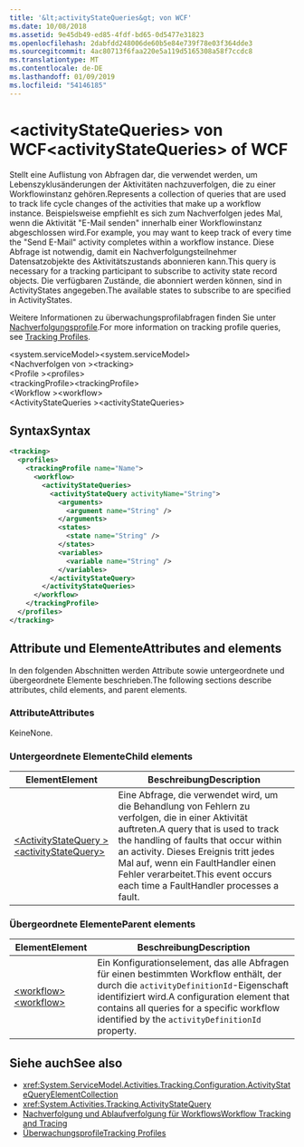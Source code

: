 ```yaml
---
title: '&lt;activityStateQueries&gt; von WCF'
ms.date: 10/08/2018
ms.assetid: 9e45db49-ed85-4fdf-bd65-0d5477e31823
ms.openlocfilehash: 2dabfdd248006de60b5e84e739f78e03f364dde3
ms.sourcegitcommit: 4ac80713f6faa220e5a119d5165308a58f7ccdc8
ms.translationtype: MT
ms.contentlocale: de-DE
ms.lasthandoff: 01/09/2019
ms.locfileid: "54146185"
---
```

# <a name="ltactivitystatequeriesgt-of-wcf"></a><span data-ttu-id="adaa6-102">&lt;activityStateQueries&gt; von WCF</span><span class="sxs-lookup"><span data-stu-id="adaa6-102">&lt;activityStateQueries&gt; of WCF</span></span>

<span data-ttu-id="adaa6-103">Stellt eine Auflistung von Abfragen dar, die verwendet werden, um Lebenszyklusänderungen der Aktivitäten nachzuverfolgen, die zu einer Workflowinstanz gehören.</span><span class="sxs-lookup"><span data-stu-id="adaa6-103">Represents a collection of queries that are used to track life cycle changes of the activities that make up a workflow instance.</span></span> <span data-ttu-id="adaa6-104">Beispielsweise empfiehlt es sich zum Nachverfolgen jedes Mal, wenn die Aktivität "E-Mail senden" innerhalb einer Workflowinstanz abgeschlossen wird.</span><span class="sxs-lookup"><span data-stu-id="adaa6-104">For example, you may want to keep track of every time the "Send E-Mail" activity completes within a workflow instance.</span></span> <span data-ttu-id="adaa6-105">Diese Abfrage ist notwendig, damit ein Nachverfolgungsteilnehmer Datensatzobjekte des Aktivitätszustands abonnieren kann.</span><span class="sxs-lookup"><span data-stu-id="adaa6-105">This query is necessary for a tracking participant to subscribe to activity state record objects.</span></span> <span data-ttu-id="adaa6-106">Die verfügbaren Zustände, die abonniert werden können, sind in ActivityStates angegeben.</span><span class="sxs-lookup"><span data-stu-id="adaa6-106">The available states to subscribe to are specified in ActivityStates.</span></span>

<span data-ttu-id="adaa6-107">Weitere Informationen zu überwachungsprofilabfragen finden Sie unter [Nachverfolgungsprofile](../../../../../docs/framework/windows-workflow-foundation/tracking-profiles.md).</span><span class="sxs-lookup"><span data-stu-id="adaa6-107">For more information on tracking profile queries, see [Tracking Profiles](../../../../../docs/framework/windows-workflow-foundation/tracking-profiles.md).</span></span>

<span data-ttu-id="adaa6-108">\<system.serviceModel></span><span class="sxs-lookup"><span data-stu-id="adaa6-108">\<system.serviceModel></span></span>  
<span data-ttu-id="adaa6-109">\<Nachverfolgen von ></span><span class="sxs-lookup"><span data-stu-id="adaa6-109">\<tracking></span></span>  
<span data-ttu-id="adaa6-110">\<Profile ></span><span class="sxs-lookup"><span data-stu-id="adaa6-110">\<profiles></span></span>  
<span data-ttu-id="adaa6-111">\<trackingProfile></span><span class="sxs-lookup"><span data-stu-id="adaa6-111">\<trackingProfile></span></span>  
<span data-ttu-id="adaa6-112">\<Workflow ></span><span class="sxs-lookup"><span data-stu-id="adaa6-112">\<workflow></span></span>  
<span data-ttu-id="adaa6-113">\<ActivityStateQueries ></span><span class="sxs-lookup"><span data-stu-id="adaa6-113">\<activityStateQueries></span></span>  

## <a name="syntax"></a><span data-ttu-id="adaa6-114">Syntax</span><span class="sxs-lookup"><span data-stu-id="adaa6-114">Syntax</span></span>  
  
```xml  
<tracking>
  <profiles>
    <trackingProfile name="Name">
      <workflow>
        <activityStateQueries>
          <activityStateQuery activityName="String">
            <arguments>
              <argument name="String" />
            </arguments>
            <states>
              <state name="String" />
            </states>
            <variables>
              <variable name="String" />
            </variables>
          </activityStateQuery>
        </activityStateQueries>
      </workflow>
    </trackingProfile>
  </profiles>
</tracking>
```  

## <a name="attributes-and-elements"></a><span data-ttu-id="adaa6-115">Attribute und Elemente</span><span class="sxs-lookup"><span data-stu-id="adaa6-115">Attributes and elements</span></span>

<span data-ttu-id="adaa6-116">In den folgenden Abschnitten werden Attribute sowie untergeordnete und übergeordnete Elemente beschrieben.</span><span class="sxs-lookup"><span data-stu-id="adaa6-116">The following sections describe attributes, child elements, and parent elements.</span></span>
  
### <a name="attributes"></a><span data-ttu-id="adaa6-117">Attribute</span><span class="sxs-lookup"><span data-stu-id="adaa6-117">Attributes</span></span>  

<span data-ttu-id="adaa6-118">Keine</span><span class="sxs-lookup"><span data-stu-id="adaa6-118">None.</span></span>  

### <a name="child-elements"></a><span data-ttu-id="adaa6-119">Untergeordnete Elemente</span><span class="sxs-lookup"><span data-stu-id="adaa6-119">Child elements</span></span>

|<span data-ttu-id="adaa6-120">Element</span><span class="sxs-lookup"><span data-stu-id="adaa6-120">Element</span></span>|<span data-ttu-id="adaa6-121">Beschreibung</span><span class="sxs-lookup"><span data-stu-id="adaa6-121">Description</span></span>|
|-------------|-----------------|
|[<span data-ttu-id="adaa6-122">\<ActivityStateQuery ></span><span class="sxs-lookup"><span data-stu-id="adaa6-122">\<activityStateQuery></span></span>](activitystatequery-of-wcf.md)|<span data-ttu-id="adaa6-123">Eine Abfrage, die verwendet wird, um die Behandlung von Fehlern zu verfolgen, die in einer Aktivität auftreten.</span><span class="sxs-lookup"><span data-stu-id="adaa6-123">A query that is used to track the handling of faults that occur within an activity.</span></span>  <span data-ttu-id="adaa6-124">Dieses Ereignis tritt jedes Mal auf, wenn ein FaultHandler einen Fehler verarbeitet.</span><span class="sxs-lookup"><span data-stu-id="adaa6-124">This event occurs each time a FaultHandler processes a fault.</span></span>|

### <a name="parent-elements"></a><span data-ttu-id="adaa6-125">Übergeordnete Elemente</span><span class="sxs-lookup"><span data-stu-id="adaa6-125">Parent elements</span></span>

|<span data-ttu-id="adaa6-126">Element</span><span class="sxs-lookup"><span data-stu-id="adaa6-126">Element</span></span>|<span data-ttu-id="adaa6-127">Beschreibung</span><span class="sxs-lookup"><span data-stu-id="adaa6-127">Description</span></span>|
|-------------|-----------------|
|[<span data-ttu-id="adaa6-128">\<workflow></span><span class="sxs-lookup"><span data-stu-id="adaa6-128">\<workflow></span></span>](../../../../../docs/framework/configure-apps/file-schema/windows-workflow-foundation/workflow.md)|<span data-ttu-id="adaa6-129">Ein Konfigurationselement, das alle Abfragen für einen bestimmten Workflow enthält, der durch die `activityDefinitionId`-Eigenschaft identifiziert wird.</span><span class="sxs-lookup"><span data-stu-id="adaa6-129">A configuration element that contains all queries for a specific workflow identified by the `activityDefinitionId` property.</span></span>|

## <a name="see-also"></a><span data-ttu-id="adaa6-130">Siehe auch</span><span class="sxs-lookup"><span data-stu-id="adaa6-130">See also</span></span>

- <xref:System.ServiceModel.Activities.Tracking.Configuration.ActivityStateQueryElementCollection>    
- <xref:System.Activities.Tracking.ActivityStateQuery>    
- [<span data-ttu-id="adaa6-131">Nachverfolgung und Ablaufverfolgung für Workflows</span><span class="sxs-lookup"><span data-stu-id="adaa6-131">Workflow Tracking and Tracing</span></span>](../../../../../docs/framework/windows-workflow-foundation/workflow-tracking-and-tracing.md)  
- [<span data-ttu-id="adaa6-132">Überwachungsprofile</span><span class="sxs-lookup"><span data-stu-id="adaa6-132">Tracking Profiles</span></span>](../../../../../docs/framework/windows-workflow-foundation/tracking-profiles.md)

